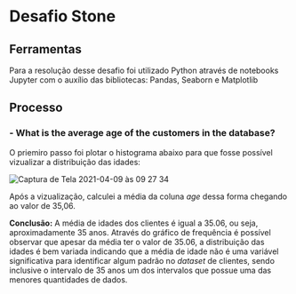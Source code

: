 # **Desafio Stone** 

## **Ferramentas**
Para a resolução desse desafio foi utilizado Python através de notebooks Jupyter com o auxílio das bibliotecas: Pandas, Seaborn e Matplotlib

## **Processo** 

### - What is the average age of the customers in the database?

O priemiro passo foi plotar o histograma abaixo para que fosse possível vizualizar a distribuição das idades:

![Captura de Tela 2021-04-09 às 09 27 34](https://user-images.githubusercontent.com/62664736/114179795-d31a2100-9915-11eb-9025-0d57d0421102.png)

Após a vizualização, calculei a média da coluna *age* dessa forma chegando ao valor de 35,06.

**Conclusão:**  A média de idades dos clientes é igual a 35.06, ou seja, aproximadamente 35 anos. Através do gráfico de frequência é possível observar que apesar da média ter o valor de 35.06, a distribuição das idades é bem variada indicando que a média de idade não é uma variável significativa para identificar algum padrão no *dataset* de clientes, sendo inclusive o intervalo de 35 anos um dos intervalos que possue uma das menores quantidades de dados.
